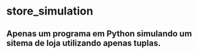 # store_simulation

## Apenas um programa em Python simulando um sitema de loja utilizando apenas tuplas.
